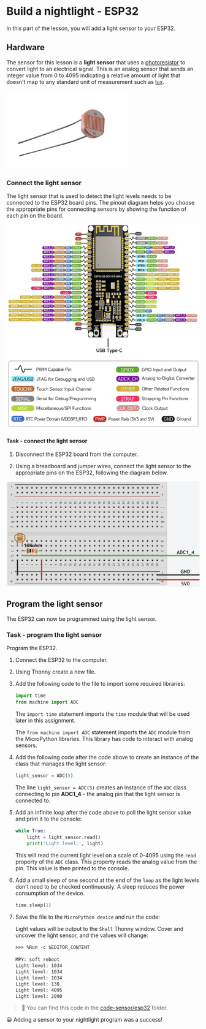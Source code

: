 # Build a nightlight - ESP32

In this part of the lesson, you will add a light sensor to your ESP32.

## Hardware

The sensor for this lesson is a **light sensor** that uses a [photoresistor](https://wikipedia.org/wiki/Photoresistor) to convert light to an electrical signal. This is an analog sensor that sends an integer value from 0 to 4095 indicating a relative amount of light that doesn't map to any standard unit of measurement such as [lux](https://wikipedia.org/wiki/Lux).

![Photoresistor](../../../images/photoresistor.png)

### Connect the light sensor

The light sensor that is used to detect the light levels needs to be connected to the ESP32 board pins. The pinout diagram helps you choose the appropriate pins for connecting sensors by showing the function of each pin on the board.

![ESP32 pinout](../../../images/esp32-pinout.png)

#### Task - connect the light sensor

1. Disconnect the ESP32 board from the computer.

1. Using a breadboard and jumper wires, connect the light sensor to the appropriate pins on the ESP32, following the diagram below.

![A light sensor](../../../images/esp32-photoresistor.png)

## Program the light sensor

The ESP32 can now be programmed using the light sensor.

### Task - program the light sensor

Program the ESP32.

1. Connect the ESP32 to the computer.

1. Using Thonny create a new file.

1. Add the following code to the file to import some required libraries:

    ```python
    import time
    from machine import ADC
    ```

    The `import time` statement imports the `time` module that will be used later in this assignment.

    The `from machine import ADC` statement imports the `ADC` module from the MicroPython libraries. This library has code to interact with analog sensors.

1. Add the following code after the code above to create an instance of the class that manages the light sensor:

    ```python
    light_sensor = ADC(5)
    ```

    The line `light_sensor = ADC(5)` creates an instance of the `ADC` class connecting to pin **ADC1_4** - the analog pin that the light sensor is connected to.

1. Add an infinite loop after the code above to poll the light sensor value and print it to the console:

    ```python
    while True:
        light = light_sensor.read()
        print('Light level:', light)
    ```

    This will read the current light level on a scale of 0-4095 using the `read` property of the `ADC` class. This property reads the analog value from the pin. This value is then printed to the console.

1. Add a small sleep of one second at the end of the `loop` as the light levels don't need to be checked continuously. A sleep reduces the power consumption of the device.

    ```python
    time.sleep(1)
    ```

1. Save the file to the `MicroPython device` and run the code:

    Light values will be output to the `Shell` Thonny window. Cover and uncover the light sensor, and the values will change:

    ```output
    >>> %Run -c $EDITOR_CONTENT

    MPY: soft reboot
    Light level: 1034
    Light level: 1034
    Light level: 1034
    Light level: 130
    Light level: 4095
    Light level: 2090
    ```

> 💁 You can find this code in the [code-sensor/esp32](code-sensor/esp32) folder.

😀 Adding a sensor to your nightlight program was a success!
